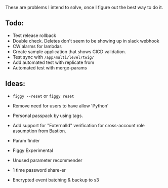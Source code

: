 These are problems I intend to solve, once I figure out the best way to do it.

## Todo:
- Test release rollback
- Double check. Deletes don't seem to be showing up in slack webhook
- CW alarms for lambdas
- Create sample application that shows CICD validation.
- Test sync with `/app/multi/level/twig/`
- Add automated test with replicate from
- Automated test with merge-params

## Ideas:
- `figgy --reset` or `figgy reset`

- Remove need for users to have allow 'Python'
- Personal passpack by using tags.

- Add support for "ExternalId" verification for cross-account role assumption from Bastion.
- Param finder
- Figgy Experimental
- Unused parameter recommender
- 1 time password share-er
- Encrypted event batching & backup to s3
